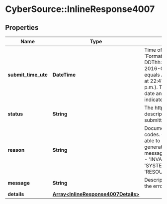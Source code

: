 # CyberSource::InlineResponse4007

## Properties
Name | Type | Description | Notes
------------ | ------------- | ------------- | -------------
**submit_time_utc** | **DateTime** | Time of request in UTC. &#x60;Format: YYYY-MM-DDThh:mm:ssZ&#x60;  Example 2016-08-11T22:47:57Z equals August 11, 2016, at 22:47:57 (10:47:57 p.m.). The T separates the date and the time. The Z indicates UTC.  | [optional] 
**status** | **String** | The http status description of the submitted request. | [optional] 
**reason** | **String** | Documented reason codes. Client should be able to use the key for generating their own error message Possible Values:   - &#39;INVALID_DATA&#39;   - &#39;SYSTEM_ERROR&#39;   - &#39;RESOURCE_NOT_FOUND&#39;  | [optional] 
**message** | **String** | Descriptive message for the error. | [optional] 
**details** | [**Array&lt;InlineResponse4007Details&gt;**](InlineResponse4007Details.md) |  | [optional] 


